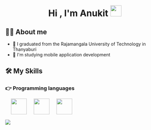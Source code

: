 <h1 align="center">Hi , I'm Anukit <img src="https://media.giphy.com/media/hvRJCLFzcasrR4ia7z/giphy.gif" width="35"></h1>

## :sassy_man:  About me
- :school: I graduated from the Rajamangala University of Technology in Thanyaburi
- 🌱 I'm studying mobile application development

## 🛠️ My Skills

### 👉 Programming languages
<p align="left"> 
  &emsp;
  <img height=50  src="https://cdn.jsdelivr.net/gh/devicons/devicon/icons/dart/dart-original.svg" />
  &emsp;
  <img height=50  src="https://cdn.jsdelivr.net/gh/devicons/devicon/icons/javascript/javascript-original.svg" />
  &emsp;
  <img height=50  src="https://cdn.jsdelivr.net/gh/devicons/devicon/icons/java/java-original.svg" />
</p>
<img src="https://github-readme-stats.vercel.app/api?username=zluvsand&show_icons=true&theme=dark"/>
